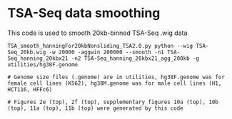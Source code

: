 # TSA-Seq data smoothing
This code is used to smooth 20kb-binned TSA-Seq .wig data 

```shell
TSA_smooth_hanningFor20kbNonsliding_TSA2.0.py python --wig TSA-Seq_20kb.wig -w 20000 -aggwin 200000 --smooth -n1 TSA-Seq_hanning_20kbx21 -n2 TSA-Seq_hanning_20kbx21_agg_200kb -g utilities/hg38F.genome

# Genome size files (.genome) are in utilities, hg38F.genome was for female cell lines (K562), hg38M.genome was for male cell lines (H1, HCT116, HFFc6)

# Figures 2e (top), 2f (top), supplementary figures 10a (top), 10b (top), 11a (top), 11b (top) were generated by this code
